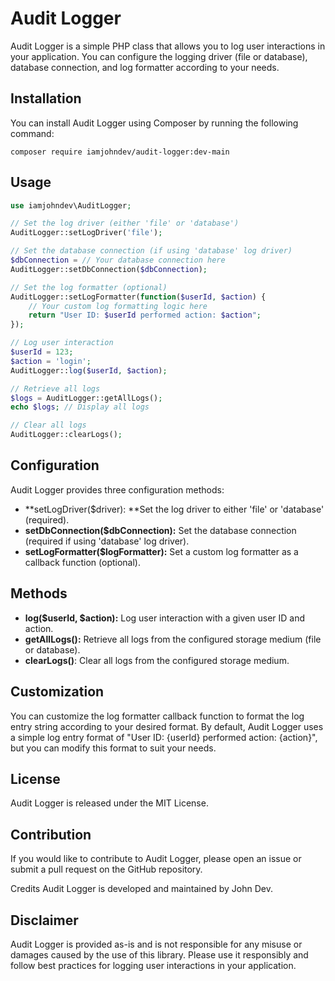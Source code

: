 # Audit Logger
Audit Logger is a simple PHP class that allows you to log user interactions in your application. You can configure the logging driver (file or database), database connection, and log formatter according to your needs.

## Installation
You can install Audit Logger using Composer by running the following command:

`composer require iamjohndev/audit-logger:dev-main`

## Usage
```php
use iamjohndev\AuditLogger;

// Set the log driver (either 'file' or 'database')
AuditLogger::setLogDriver('file');

// Set the database connection (if using 'database' log driver)
$dbConnection = // Your database connection here
AuditLogger::setDbConnection($dbConnection);

// Set the log formatter (optional)
AuditLogger::setLogFormatter(function($userId, $action) {
    // Your custom log formatting logic here
    return "User ID: $userId performed action: $action";
});

// Log user interaction
$userId = 123;
$action = 'login';
AuditLogger::log($userId, $action);

// Retrieve all logs
$logs = AuditLogger::getAllLogs();
echo $logs; // Display all logs

// Clear all logs
AuditLogger::clearLogs();
```

## Configuration
Audit Logger provides three configuration methods:

- **setLogDriver($driver): **Set the log driver to either 'file' or 'database' (required).
- **setDbConnection($dbConnection):** Set the database connection (required if using 'database' log driver).
- **setLogFormatter($logFormatter):** Set a custom log formatter as a callback function (optional).


## Methods
- **log($userId, $action):** Log user interaction with a given user ID and action.
- **getAllLogs():** Retrieve all logs from the configured storage medium (file or database).
- **clearLogs()**: Clear all logs from the configured storage medium.


## Customization
You can customize the log formatter callback function to format the log entry string according to your desired format. By default, Audit Logger uses a simple log entry format of "User ID: {userId} performed action: {action}", but you can modify this format to suit your needs.

## License
Audit Logger is released under the MIT License.

## Contribution
If you would like to contribute to Audit Logger, please open an issue or submit a pull request on the GitHub repository.

Credits
Audit Logger is developed and maintained by John Dev.

## Disclaimer
Audit Logger is provided as-is and is not responsible for any misuse or damages caused by the use of this library. Please use it responsibly and follow best practices for logging user interactions in your application.
